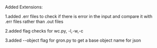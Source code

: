 Added Extensions:

1.added .err files to check if there is error in the input and compare it with .err files rather than .out files

2.added flag checks for wc.py, -l,-w,-c

3.added --object flag for gron.py to get a base object name for json